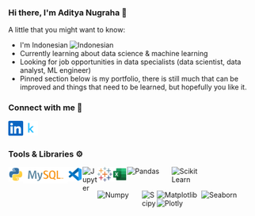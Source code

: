 ### Hi there, I'm Aditya Nugraha 👋

A little that you might want to know:
- I'm Indonesian <img alt="Indonesian" width="16px" src="https://abs-0.twimg.com/emoji/v2/72x72/1f1ee-1f1e9.png" />
- Currently learning about data science & machine learning
- Looking for job opportunities in data specialists (data scientist, data analyst, ML engineer)
- Pinned section below is my portfolio, there is still much that can be improved and things that need to be learned, but hopefully you like it.

### Connect with me 🤝

<a href="https://www.linkedin.com/in/aditya-nugraha/">
  <img align="left" alt="Aditya Nugraha's Linkedin" title="LinkedIn" width="30px" src="https://raw.githubusercontent.com/dyt08/dyt08/main/assets/linkedin.svg" />
</a>
<a href="https://www.kaggle.com/adityan08/">
  <img align="left" alt="Aditya Nugraha's Kaggle" title="Kaggle" width="30px" src="https://raw.githubusercontent.com/dyt08/dyt08/main/assets/kaggle.svg" />
</a>  

</br></br>

### Tools & Libraries ⚙️

<a href="https://www.python.org/">
  <img align="left" alt="Python" title="Python" width="30px" src="https://raw.githubusercontent.com/dyt08/dyt08/main/assets/python.svg" />
</a>

<a href="https://www.mysql.com/">
  <img align="left" alt="MySQL" title="MySQL" width="90px" src="https://raw.githubusercontent.com/dyt08/dyt08/main/assets/mysql.svg" />
</a>

<a href="https://code.visualstudio.com/">
  <img align="left" alt="VS Code" title="VS Code" width="30px" src="https://raw.githubusercontent.com/dyt08/dyt08/main/assets/vscode.svg" />
</a>

<a href="https://jupyter.org/">
  <img align="left" alt="Jupyter" title="Jupyter" width="30px" src="https://jupyter.org/assets/homepage/main-logo.svg" />
</a>

<a href="https://www.tableau.com/">
  <img align="left" alt="Tableau" title="Tableau" width="30px" src="https://raw.githubusercontent.com/dyt08/dyt08/main/assets/tableau.svg" />
</a>

<a href="https://www.microsoft.com/en-us/microsoft-365/excel">
  <img align="left" alt="Excel" title="Excel" width="30px" src="https://raw.githubusercontent.com/dyt08/dyt08/main/assets/excel.svg" />
</a>

<a href="https://pandas.pydata.org/">
  <img align="left" alt="Pandas" title="Pandas" width="90px" src="https://pandas.pydata.org/static/img/pandas_white.svg" />
</a>

<a href="https://scikit-learn.org/">
  <img align="left" alt="Scikit Learn" title="Scikit Learn" width="90px" src="https://scikit-learn.org/stable/_static/scikit-learn-logo-small.png" />
</a>

</br></br>

<a href="https://numpy.org/">
  <img align="left" alt="Numpy" title="Numpy" width="90px" src="https://upload.wikimedia.org/wikipedia/commons/3/31/NumPy_logo_2020.svg" />
</a>

<a href="https://scipy.org/">
  <img align="left" alt="Scipy" title="Scipy" width="30px" src="https://scipy.org/images/logo.svg" />
</a>

<a href="https://matplotlib.org/">
  <img align="left" alt="Matplotlib" title="Matplotlib" width="90px" src="https://matplotlib.org/_static/images/logo2.svg" />
</a>

<a href="https://seaborn.pydata.org/">
  <img align="left" alt="Seaborn" title="Seaborn" width="90px" src="https://seaborn.pydata.org/_static/logo-wide-lightbg.svg" />
</a>

<a href="https://plotly.com/">
  <img align="left" alt="Plotly" title="Plotly" width="90px" src="https://images.prismic.io/plotly-marketing-website-2/69e12d6a-fb65-4b6e-8423-9465a29c6028_plotly-logo-lg.png" />
</a>
